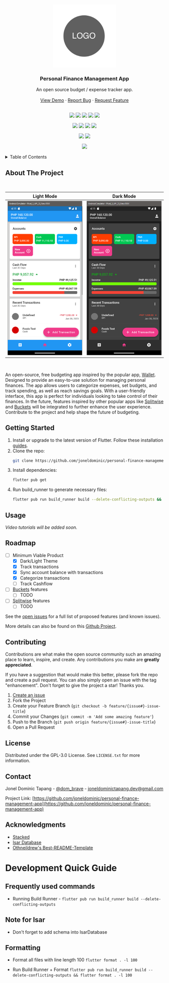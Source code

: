 <a name="readme-top"></a>

<!-- PROJECT LOGO -->
<br />
<div align="center">
  <a href="https://github.com/joneldominic/personal-finance-management-app">
    <img src="images/logo-placeholder-image.png" alt="Logo" height="200">
  </a>

<h3 align="center">Personal Finance Management App</h3>

  <p align="center">
    An open source budget / expense tracker app.
    <br />
    <br />
    <a href="https://github.com/joneldominic/personal-finance-management-app">View Demo</a> <!-- TODO: Create Demo and link it here -->
    ·
    <a href="https://github.com/joneldominic/personal-finance-management-app/issues">Report Bug</a>
    ·
    <a href="https://github.com/joneldominic/personal-finance-management-app/issues">Request Feature</a>
    <br />
    <br />
  </p>
</div>

<p align="center">
    <a href="https://github.com/joneldominic/personal-finance-management-app/graphs/commit-activity" alt="Maintained">
        <img src="https://img.shields.io/badge/Maintained%3F-yes-green.svg" /></a>
    <a href="https://github.com/joneldominic/personal-finance-management-app/blob/master/LICENSE.txt" alt="License">
        <img src="https://img.shields.io/github/license/joneldominic/personal-finance-management-app" /></a>
    <a href="https://github.com/joneldominic/personal-finance-management-app/pulse" alt="Activity">
        <img src="https://img.shields.io/github/commit-activity/m/joneldominic/personal-finance-management-app" /></a>
    <a href="https://github.com/joneldominic/personal-finance-management-app/stargazers" alt="Stars">
        <img src="https://img.shields.io/github/stars/joneldominic/personal-finance-management-app" /></a>
    <a href="https://github.com/joneldominic/personal-finance-management-app/network/members" alt="Fork">
        <img src="https://img.shields.io/github/forks/joneldominic/personal-finance-management-app" /></a>
</p>

<p align="center">
    <a href="https://github.com/joneldominic/personal-finance-management-app/issues" alt="Open Issues">
        <img src="https://img.shields.io/github/issues/joneldominic/personal-finance-management-app" /></a>
    <a href="https://github.com/joneldominic/personal-finance-management-app/issues?q=is%3Aissue+is%3Aclosed" alt="Closed Issues">
        <img src="https://img.shields.io/github/issues-closed/joneldominic/personal-finance-management-app" /></a>
    <a href="https://github.com/joneldominic/personal-finance-management-app/pulls" alt="Open PRs">
        <img src="https://img.shields.io/github/issues-pr/joneldominic/personal-finance-management-app" /></a>
    <a href="https://github.com/joneldominic/personal-finance-management-app/pulls?q=is%3Apr+is%3Aclosed" alt="Closed PRs">
        <img src="https://img.shields.io/github/issues-pr-closed/joneldominic/personal-finance-management-app" /></a>
</p>

<p align="center">
    <a href="https://github.com/joneldominic/personal-finance-management-app/graphs/contributors" alt="Contributor">
        <img src="https://img.shields.io/github/contributors/joneldominic/personal-finance-management-app" /></a>
    <a href="https://www.linkedin.com/in/jonel-dominic-tapang-8b5615184/" alt="LinkedIn">
        <img src="https://img.shields.io/badge/LinkedIn-Jonel%20Dominic%20Tapang-blue?logo=LinkedIn" /></a>
</p>

<p align="center">
    <a href="https://flutter.dev/" alt="Flutter">
        <img src="https://img.shields.io/badge/BUILT%20WITH-Flutter-blue?&logo=Flutter&logoWidth=10" /></a>
</p>

<!-- TABLE OF CONTENTS -->
<details>
  <summary>Table of Contents</summary>
  <ol>
    <li>
      <a href="#about-the-project">About The Project</a>
    </li>
    <li><a href="#getting-started">Getting Started</a></li>
    <li><a href="#usage">Usage</a></li>
    <li><a href="#roadmap">Roadmap</a></li>
    <li><a href="#contributing">Contributing</a></li>
    <li><a href="#license">License</a></li>
    <li><a href="#contact">Contact</a></li>
    <li><a href="#acknowledgments">Acknowledgments</a></li>
  </ol>
</details>


<!-- ABOUT THE PROJECT -->

## About The Project

<br/>

Light Mode            |  Dark Mode
:-------------------------:|:-------------------------:
![Light Mode](images/home-screen-light.png?raw=true "Light Mode ") | ![Dark Mode](images/home-screen-dark.png?raw=true "Dark Mode")

<br/>

<p>
  An open-source, free budgeting app inspired by the popular app, <a href="https://budgetbakers.com/">Wallet</a>. Designed to provide an easy-to-use solution for managing personal finances. The app allows users to categorize expenses, set budgets, and track spending, as well as reach savings goals. With a user-friendly interface, this app is perfect for individuals looking to take control of their finances. In the future, features inspired by other popular apps like <a href="https://www.splitwise.com/">Splitwise</a> and <a href="https://www.budgetwithbuckets.com/">Buckets</a> will be integrated to further enhance the user experience. Contribute to the project and help shape the future of budgeting.
</p>


<!-- GETTING STARTED -->

## Getting Started

1. Install or upgrade to the latest version of Flutter. Follow these installation [guides](https://docs.flutter.dev/get-started/install).
2. Clone the repo:
   ```sh
   git clone https://github.com/joneldominic/personal-finance-management-app.git
   ```
3. Install dependencies:
   ```sh
   flutter pub get 
   ```
4. Run build_runner to generate necessary files:
   ```sh
   flutter pub run build_runner build --delete-conflicting-outputs && flutter format . -l 100
   ```

<!-- USAGE EXAMPLES -->

## Usage

_Video tutorials will be added soon._

<!-- ROADMAP -->

## Roadmap

- [ ] Minimum Viable Product
  - [x] Dark/Light Theme
  - [x] Track transactions
  - [x] Sync account balance with transactions
  - [x] Categorize transactions
  - [ ] Track Cashflow
- [ ] [Buckets](https://www.budgetwithbuckets.com/) features
  - [ ] TODO
- [ ] [Splitwise](https://www.splitwise.com/) features
  - [ ] TODO

See the [open issues](https://github.com/joneldominic/personal-finance-management-app/issues) for a full list of proposed features (and known issues).

More details can also be found on this [Github Project](https://github.com/users/joneldominic/projects/1).

<!-- CONTRIBUTING -->

## Contributing

Contributions are what make the open source community such an amazing place to learn, inspire, and create. Any contributions you make are **greatly appreciated**.

If you have a suggestion that would make this better, please fork the repo and create a pull request. You can also simply open an issue with the tag "enhancement".
Don't forget to give the project a star! Thanks you.

1. [Create an issue](https://github.com/joneldominic/personal-finance-management-app/issues/new)
2. Fork the Project
2. Create your Feature Branch (`git checkout -b feature/{issue#}-issue-title`)
3. Commit your Changes (`git commit -m 'Add some amazing feature'`)
4. Push to the Branch (`git push origin feature/{issue#}-issue-title`)
5. Open a Pull Request

<!-- LICENSE -->

## License

Distributed under the GPL-3.0 License. See `LICENSE.txt` for more information.

<!-- CONTACT -->

## Contact

Jonel Dominic Tapang - [@dom_brave](https://twitter.com/dom_brave) - joneldominictapang.dev@gmail.com

Project Link: [https://github.com/joneldominic/personal-finance-management-app](https://github.com/joneldominic/personal-finance-management-app)

<!-- ACKNOWLEDGMENTS -->

## Acknowledgments

- [Stacked](https://pub.dev/packages/stacked) 
- [Isar Database](https://isar.dev/)
- [Othneildrew's Best-README-Template](https://github.com/othneildrew/Best-README-Template)

# Development Quick Guide

## Frequently used commands

- Running Build Runner -
  `flutter pub run build_runner build --delete-conflicting-outputs`

## Note for Isar

- Don't forget to add schema into IsarDatabase

## Formatting

- Format all files with line length 100
  `flutter format . -l 100`

- Run Build Runner + Format
  `flutter pub run build_runner build --delete-conflicting-outputs && flutter format . -l 100`
